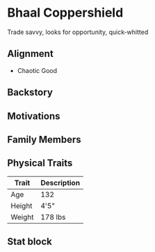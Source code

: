 # Bhaal Coppershield

Trade savvy, looks for opportunity, quick-whitted

## Alignment

- Chaotic Good

## Backstory

## Motivations

## Family Members

## Physical Traits

|Trait|Description|
|---|----------|
|Age| 132|
|Height|4'5"|
|Weight|178 lbs|

## Stat block